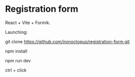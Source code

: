 # Registration form
React + Vite + Formik.

Launching:

git clone https://github.com/ironoctopus/registration-form.git

npm install

npm run dev

ctrl + click
